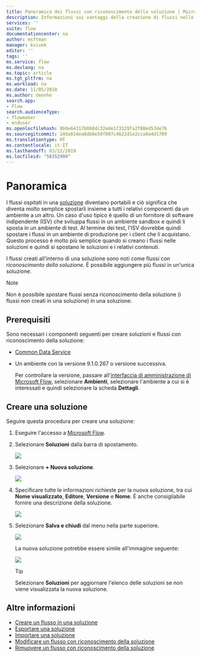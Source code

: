 ```yaml
---
title: Panoramica dei flussi con riconoscimento della soluzione | Microsoft Docs
description: Informazioni sui vantaggi della creazione di flussi nelle soluzioni.
services: ''
suite: flow
documentationcenter: na
author: msftman
manager: kvivek
editor: ''
tags: ''
ms.service: flow
ms.devlang: na
ms.topic: article
ms.tgt_pltfrm: na
ms.workload: na
ms.date: 11/05/2018
ms.author: deonhe
search.app:
- Flow
search.audienceType:
- flowmaker
- enduser
ms.openlocfilehash: 8b0e64317b868dc32ede173329fa2f88ed53de76
ms.sourcegitcommit: 24da014ea8db8e59f097c4622d1e2cca9a4d1709
ms.translationtype: HT
ms.contentlocale: it-IT
ms.lasthandoff: 03/22/2019
ms.locfileid: "58352999"
---
```

# <a name="overview"></a>Panoramica

I flussi ospitati in una [soluzione](https://docs.microsoft.com/powerapps/maker/common-data-service/solutions-overview) diventano portabili e ciò significa che diventa molto semplice spostarli insieme a tutti i relativi componenti da un ambiente a un altro. Un caso d'uso tipico è quello di un fornitore di software indipendente (ISV) che sviluppa flussi in un ambiente sandbox e quindi li sposta in un ambiente di test. Al termine dei test, l'ISV dovrebbe quindi spostare i flussi in un ambiente di produzione per i client che li acquistano. Questo processo è molto più semplice quando si creano i flussi nelle soluzioni e quindi si spostano le soluzioni e i relativi contenuti.

I flussi creati all'interno di una soluzione sono noti come flussi con *riconoscimento della soluzione*. È possibile aggiungere più flussi in un'unica soluzione.

> [!NOTE] 
> Non è possibile spostare flussi senza riconoscimento della soluzione (i flussi non creati in una soluzione) in una soluzione.

## <a name="prerequisites"></a>Prerequisiti

Sono necessari i componenti seguenti per creare soluzioni e flussi con riconoscimento della soluzione:

- [Common Data Service](https://docs.microsoft.com/powerapps/maker/common-data-service/data-platform-intro)
- Un ambiente con la versione 9.1.0.267 o versione successiva.

  Per controllare la versione, passare all'[interfaccia di amministrazione di Microsoft Flow](https://admin.flow.microsoft.com), selezionare **Ambienti**, selezionare l'ambiente a cui si è interessati e quindi selezionare la scheda **Dettagli**.

## <a name="create-a-solution"></a>Creare una soluzione

Seguire questa procedura per creare una soluzione:

1. Eseguire l'accesso a [Microsoft Flow](https://flow.microsoft.com).
1. Selezionare **Soluzioni** dalla barra di spostamento.

   ![](./media/overview-solution-flows/select-solutions-from-left-nav.png)

1. Selezionare **+ Nuova soluzione**.

   ![](./media/overview-solution-flows/select-new-solution.png)

1. Specificare tutte le informazioni richieste per la nuova soluzione, tra cui **Nome visualizzato**, **Editore**, **Versione** e **Nome**. È anche consigliabile fornire una descrizione della soluzione.

   ![](./media/overview-solution-flows/new-solution.png)

1. Selezionare **Salva e chiudi** dal menu nella parte superiore.

   ![](./media/overview-solution-flows/save-and-close-solution.png)

   La nuova soluzione potrebbe essere simile all'immagine seguente:

   ![](./media/overview-solution-flows/new-solution-created.png)

   > [!TIP]
   > Selezionare **Soluzioni** per aggiornare l'elenco delle soluzioni se non viene visualizzata la nuova soluzione.

## <a name="learn-more"></a>Altre informazioni

- [Creare un flusso in una soluzione](./create-flow-solution.md)
- [Esportare una soluzione](./export-flow-solution.md)
- [Importare una soluzione](./import-flow-solution.md)
- [Modificare un flusso con riconoscimento della soluzione](./edit-solution-aware-flow.md)
- [Rimuovere un flusso con riconoscimento della soluzione](./remove-solution-aware-flow.md)
